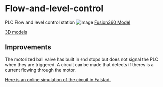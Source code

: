 # Flow-and-level-control
PLC Flow and level control station
![image](https://github.com/robotikklinja/Flow-and-level-control/assets/3476653/9b3a8010-0771-45f3-a321-1a8b8c826639)
[Fusion360 Model](https://a360.co/3MrRBDC)


[3D models](3d_prints/)


## Improvements
The motorized ball valve has built in end stops but does not signal the PLC when they are triggered. 
A circuit can be made that detects if theres is a current flowing through the motor.

[Here is an online simulation of the circuit in Falstad.](https://www.falstad.com/circuit/circuitjs.html?ctz=CQAgjCAMB0l3BWEBmaBOMAmLAOZa0cwFltkQAWczEBSWgUwFowwAoAdxU3p52945+7LqXpgA7ADYBIHPWRsALiEwSaYNDTHgtUEC1WoCJomjpUJEgzHhwwkZMgkIpPc5mSQ3FSiAAmDABmAIYArgA2SmwASuAUvvLxvhT89PQUvL7pUNAIbJLaPCjIMjqlaSDWvPrpeSAAwgD2EREMAMZKTQBOIABqLUohAOYMbL06mEKyTjLiUvBs-sly4gm6NDSBoZHRAM4rmK4rmjTiIKERe2NcYOuzM6XgnCd6mJi+pygvajRJd4l0i9JtNMoI0i8wapQalofxMONVB8Nqp1CjxHBEQDVMdsQ8smwAB4gKRoFCOcBTckyT6+AAiDQAOnsALZNLrdIklJBTBRoGRTcifegAZQAlsMAHYhCLMrrMgAKABkGly0e9rFhqF4-A4QEqxSyxUpmXsOMb2gALRG-VaojR6eh0RZcW1JHRJSBsIA)
